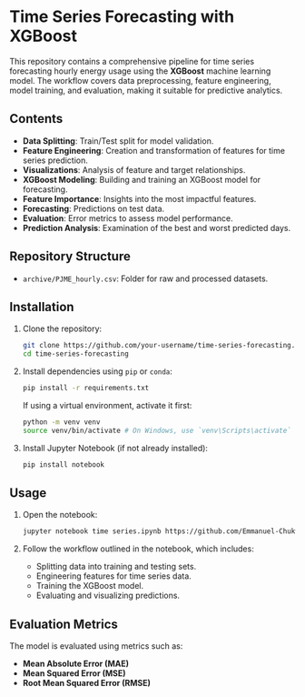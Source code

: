 # Time Series Forecasting with XGBoost

This repository contains a comprehensive pipeline for time series forecasting hourly energy usage using the **XGBoost** machine learning model. The workflow covers data preprocessing, feature engineering, model training, and evaluation, making it suitable for predictive analytics.

## Contents

- **Data Splitting**: Train/Test split for model validation.
- **Feature Engineering**: Creation and transformation of features for time series prediction.
- **Visualizations**: Analysis of feature and target relationships.
- **XGBoost Modeling**: Building and training an XGBoost model for forecasting.
- **Feature Importance**: Insights into the most impactful features.
- **Forecasting**: Predictions on test data.
- **Evaluation**: Error metrics to assess model performance.
- **Prediction Analysis**: Examination of the best and worst predicted days.

## Repository Structure

- `archive/PJME_hourly.csv`: Folder for raw and processed datasets.


## Installation

1. Clone the repository:
   ```bash
   git clone https://github.com/your-username/time-series-forecasting.git
   cd time-series-forecasting
   ```

2. Install dependencies using `pip` or `conda`:
   ```bash
   pip install -r requirements.txt
   ```

   If using a virtual environment, activate it first:
   ```bash
   python -m venv venv
   source venv/bin/activate # On Windows, use `venv\Scripts\activate`
   ```

3. Install Jupyter Notebook (if not already installed):
   ```bash
   pip install notebook
   ```

## Usage

1. Open the notebook:
   ```bash
   jupyter notebook time series.ipynb https://github.com/Emmanuel-Chukwuma/time_series_prediction_for_energy_usage/blob/main/time%20series.ipynb
   ```

2. Follow the workflow outlined in the notebook, which includes:
   - Splitting data into training and testing sets.
   - Engineering features for time series data.
   - Training the XGBoost model.
   - Evaluating and visualizing predictions.

## Evaluation Metrics

The model is evaluated using metrics such as:
- **Mean Absolute Error (MAE)**
- **Mean Squared Error (MSE)**
- **Root Mean Squared Error (RMSE)**
